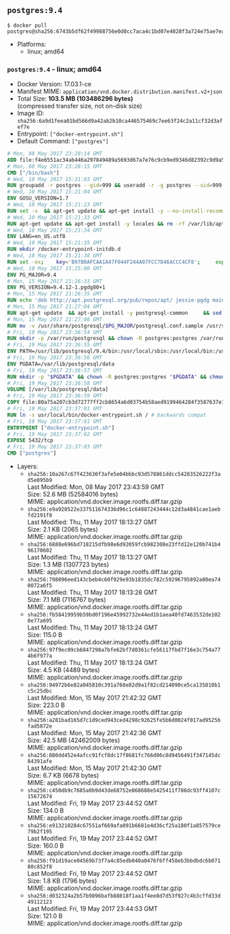 ## `postgres:9.4`

```console
$ docker pull postgres@sha256:6743b5df62f49988756e0d0cc7aca4c1bd07e4028f3a724e75ae7eac6d078d8d
```

-	Platforms:
	-	linux; amd64

### `postgres:9.4` - linux; amd64

-	Docker Version: 17.03.1-ce
-	Manifest MIME: `application/vnd.docker.distribution.manifest.v2+json`
-	Total Size: **103.5 MB (103486296 bytes)**  
	(compressed transfer size, not on-disk size)
-	Image ID: `sha256:6a9d1feea01bd566d9a42ab2b10ca446575469c7ee63f24c2a11cf32d3afef7e`
-	Entrypoint: `["docker-entrypoint.sh"]`
-	Default Command: `["postgres"]`

```dockerfile
# Mon, 08 May 2017 23:28:14 GMT
ADD file:f4e6551ac34ab446a297849489a5693d67a7e76c9cb9ed9346d82392c9d9a5fe in / 
# Mon, 08 May 2017 23:28:15 GMT
CMD ["/bin/bash"]
# Wed, 10 May 2017 15:21:03 GMT
RUN groupadd -r postgres --gid=999 && useradd -r -g postgres --uid=999 postgres
# Wed, 10 May 2017 15:21:04 GMT
ENV GOSU_VERSION=1.7
# Wed, 10 May 2017 15:21:23 GMT
RUN set -x 	&& apt-get update && apt-get install -y --no-install-recommends ca-certificates wget && rm -rf /var/lib/apt/lists/* 	&& wget -O /usr/local/bin/gosu "https://github.com/tianon/gosu/releases/download/$GOSU_VERSION/gosu-$(dpkg --print-architecture)" 	&& wget -O /usr/local/bin/gosu.asc "https://github.com/tianon/gosu/releases/download/$GOSU_VERSION/gosu-$(dpkg --print-architecture).asc" 	&& export GNUPGHOME="$(mktemp -d)" 	&& gpg --keyserver ha.pool.sks-keyservers.net --recv-keys B42F6819007F00F88E364FD4036A9C25BF357DD4 	&& gpg --batch --verify /usr/local/bin/gosu.asc /usr/local/bin/gosu 	&& rm -r "$GNUPGHOME" /usr/local/bin/gosu.asc 	&& chmod +x /usr/local/bin/gosu 	&& gosu nobody true 	&& apt-get purge -y --auto-remove ca-certificates wget
# Wed, 10 May 2017 15:21:33 GMT
RUN apt-get update && apt-get install -y locales && rm -rf /var/lib/apt/lists/* 	&& localedef -i en_US -c -f UTF-8 -A /usr/share/locale/locale.alias en_US.UTF-8
# Wed, 10 May 2017 15:21:34 GMT
ENV LANG=en_US.utf8
# Wed, 10 May 2017 15:21:35 GMT
RUN mkdir /docker-entrypoint-initdb.d
# Wed, 10 May 2017 15:21:38 GMT
RUN set -ex; 	key='B97B0AFCAA1A47F044F244A07FCC7D46ACCC4CF8'; 	export GNUPGHOME="$(mktemp -d)"; 	gpg --keyserver ha.pool.sks-keyservers.net --recv-keys "$key"; 	gpg --export "$key" > /etc/apt/trusted.gpg.d/postgres.gpg; 	rm -r "$GNUPGHOME"; 	apt-key list
# Wed, 10 May 2017 15:25:00 GMT
ENV PG_MAJOR=9.4
# Mon, 15 May 2017 21:26:33 GMT
ENV PG_VERSION=9.4.12-1.pgdg80+1
# Mon, 15 May 2017 21:26:35 GMT
RUN echo 'deb http://apt.postgresql.org/pub/repos/apt/ jessie-pgdg main' $PG_MAJOR > /etc/apt/sources.list.d/pgdg.list
# Mon, 15 May 2017 21:27:04 GMT
RUN apt-get update 	&& apt-get install -y postgresql-common 	&& sed -ri 's/#(create_main_cluster) .*$/\1 = false/' /etc/postgresql-common/createcluster.conf 	&& apt-get install -y 		postgresql-$PG_MAJOR=$PG_VERSION 		postgresql-contrib-$PG_MAJOR=$PG_VERSION 	&& rm -rf /var/lib/apt/lists/*
# Mon, 15 May 2017 21:27:06 GMT
RUN mv -v /usr/share/postgresql/$PG_MAJOR/postgresql.conf.sample /usr/share/postgresql/ 	&& ln -sv ../postgresql.conf.sample /usr/share/postgresql/$PG_MAJOR/ 	&& sed -ri "s!^#?(listen_addresses)\s*=\s*\S+.*!\1 = '*'!" /usr/share/postgresql/postgresql.conf.sample
# Fri, 19 May 2017 23:36:54 GMT
RUN mkdir -p /var/run/postgresql && chown -R postgres:postgres /var/run/postgresql && chmod 2777 /var/run/postgresql
# Fri, 19 May 2017 23:36:55 GMT
ENV PATH=/usr/lib/postgresql/9.4/bin:/usr/local/sbin:/usr/local/bin:/usr/sbin:/usr/bin:/sbin:/bin
# Fri, 19 May 2017 23:36:56 GMT
ENV PGDATA=/var/lib/postgresql/data
# Fri, 19 May 2017 23:36:57 GMT
RUN mkdir -p "$PGDATA" && chown -R postgres:postgres "$PGDATA" && chmod 777 "$PGDATA" # this 777 will be replaced by 700 at runtime (allows semi-arbitrary "--user" values)
# Fri, 19 May 2017 23:36:58 GMT
VOLUME [/var/lib/postgresql/data]
# Fri, 19 May 2017 23:36:59 GMT
COPY file:80a75a207cb3d72777ff2cb8654a6d03754b58aed9199464284f3587637e1403 in /usr/local/bin/ 
# Fri, 19 May 2017 23:37:01 GMT
RUN ln -s usr/local/bin/docker-entrypoint.sh / # backwards compat
# Fri, 19 May 2017 23:37:01 GMT
ENTRYPOINT ["docker-entrypoint.sh"]
# Fri, 19 May 2017 23:37:02 GMT
EXPOSE 5432/tcp
# Fri, 19 May 2017 23:37:03 GMT
CMD ["postgres"]
```

-	Layers:
	-	`sha256:10a267c67f423630f3afe5e04bbbc93d578861ddcc54283526222f3ad5e895b9`  
		Last Modified: Mon, 08 May 2017 23:43:59 GMT  
		Size: 52.6 MB (52584016 bytes)  
		MIME: application/vnd.docker.image.rootfs.diff.tar.gzip
	-	`sha256:e9a920522e337511674336d96c1c64887243444c12d3a4841cae1aebfd2191f8`  
		Last Modified: Thu, 11 May 2017 18:13:27 GMT  
		Size: 2.1 KB (2065 bytes)  
		MIME: application/vnd.docker.image.rootfs.diff.tar.gzip
	-	`sha256:6888e696bd718215dfb98e6d92059fcb982308e23ffd12e120b741b496170602`  
		Last Modified: Thu, 11 May 2017 18:13:27 GMT  
		Size: 1.3 MB (1307723 bytes)  
		MIME: application/vnd.docker.image.rootfs.diff.tar.gzip
	-	`sha256:798096eed143cbeb4c60f929e93b1835dc782c59296795892a80ea740072a6f5`  
		Last Modified: Thu, 11 May 2017 18:13:28 GMT  
		Size: 7.1 MB (7116767 bytes)  
		MIME: application/vnd.docker.image.rootfs.diff.tar.gzip
	-	`sha256:fb58419959b59bd0f196e45992732e44ed1b1aea40fd7463532de1020e77a695`  
		Last Modified: Thu, 11 May 2017 18:13:24 GMT  
		Size: 115.0 B  
		MIME: application/vnd.docker.image.rootfs.diff.tar.gzip
	-	`sha256:97f9ec09cb6847298a7bfe62bf7d0361cfe56117fbd7f16e3c754a774b6f977a`  
		Last Modified: Thu, 11 May 2017 18:13:24 GMT  
		Size: 4.5 KB (4489 bytes)  
		MIME: application/vnd.docker.image.rootfs.diff.tar.gzip
	-	`sha256:94972b6e82a045810c391a768e82d9a1f82cd214090ce5ca135810b1c5c25dbc`  
		Last Modified: Mon, 15 May 2017 21:42:32 GMT  
		Size: 223.0 B  
		MIME: application/vnd.docker.image.rootfs.diff.tar.gzip
	-	`sha256:a281bad165d7c1d9ced943ced4298c92625fe5b6d0024f017ad9525bfad5872e`  
		Last Modified: Mon, 15 May 2017 21:42:36 GMT  
		Size: 42.5 MB (42462009 bytes)  
		MIME: application/vnd.docker.image.rootfs.diff.tar.gzip
	-	`sha256:080dd452e4afcc91fcf8dc17f8681fc766d06c8d9456491f347145dc84391afe`  
		Last Modified: Mon, 15 May 2017 21:42:30 GMT  
		Size: 6.7 KB (6678 bytes)  
		MIME: application/vnd.docker.image.rootfs.diff.tar.gzip
	-	`sha256:c450db9c7685a0b9d43de68752e068688e5425411f786dc93ff4107c15672674`  
		Last Modified: Fri, 19 May 2017 23:44:52 GMT  
		Size: 134.0 B  
		MIME: application/vnd.docker.image.rootfs.diff.tar.gzip
	-	`sha256:e913210284c67551af669afa091b6681e4d36cf25a180f1a857579ce79b2f195`  
		Last Modified: Fri, 19 May 2017 23:44:52 GMT  
		Size: 160.0 B  
		MIME: application/vnd.docker.image.rootfs.diff.tar.gzip
	-	`sha256:f91d19ace04569b73f7a4c85edb040a0476f6ff458eb3bbdbdc6b07180c852f8`  
		Last Modified: Fri, 19 May 2017 23:44:52 GMT  
		Size: 1.8 KB (1796 bytes)  
		MIME: application/vnd.docker.image.rootfs.diff.tar.gzip
	-	`sha256:d032324a2b57b9896bafb88018f1aa1f4ee8d7d53f927c4b3cffd33d49112123`  
		Last Modified: Fri, 19 May 2017 23:44:53 GMT  
		Size: 121.0 B  
		MIME: application/vnd.docker.image.rootfs.diff.tar.gzip
